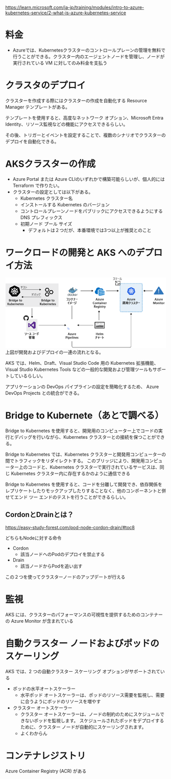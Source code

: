 https://learn.microsoft.com/ja-jp/training/modules/intro-to-azure-kubernetes-service/2-what-is-azure-kubernetes-service

# 料金
- Azureでは、Kubernetesクラスターのコントロールプレーンの管理を無料で行うことができる。クラスター内のエージェントノードを管理し、ノードが実行されている VM に対してのみ料金を支払う

# クラスタのデプロイ
クラスターを作成する際にはクラスターの作成を自動化する Resource Manager テンプレートがある。

テンプレートを使用すると、高度なネットワーク オプション、Microsoft Entra Identity、リソース監視などの機能にアクセスできるらしい。

その後、トリガーとイベントを設定することで、複数のシナリオでクラスターのデプロイを自動化できる。

# AKSクラスターの作成
- Azure Portal または Azure CLIのいずれかで構築可能らしいが、個人的には Terraform で作りたい。
- クラスターの設定としては以下がある。
  - Kubernetes クラスター名
  - インストールする Kubernetes のバージョン
  - コントロールプレーンノードをパブリックにアクセスできるようにする DNS プレフィックス
  - 初期ノード プール サイズ
    - デフォルトは２つだが、本番環境では3つ以上が推奨とのこと

# ワークロードの開発と AKS へのデプロイ方法
![alt text](image.png)
上図が開発およびデプロイの一連の流れとなる。

AKS では、Helm、Draft、Visual Studio Code 用の Kubernetes 拡張機能、Visual Studio Kubernetes Tools などの一般的な開発および管理ツールもサポートしているらしい。

アプリケーションの DevOps パイプラインの設定を簡略化するため、 Azure DevOps Projects との統合ができる。


# Bridge to Kubernete（あとで調べる）
Bridge to Kubernetes を使用すると、開発用のコンピューター上でコードの実行とデバッグを行いながら、Kubernetes クラスターとの接続を保つことができる。

Bridge to Kubernetes では、Kubernetes クラスターと開発用コンピューターの間でトラフィックをリダイレクトする。
このブリッジにより、開発用コンピューター上のコードと、Kubernetes クラスターで実行されているサービスは、同じ Kubernetes クラスター内に存在するかのように通信できる

Bridge to Kubernetes を使用すると、コードを分離して開発でき、依存関係をレプリケートしたりモックアップしたりすることなく、他のコンポーネントと併せてエンド ツー エンドのテストを行うことができるらしい。

## CordonとDrainとは？
https://easy-study-forest.com/pod-node-cordon-drain/#toc8

どちらもNodeに対する命令
- Cordon
  - 該当ノードへのPodのデプロイを禁止する
- Drain
  - 該当ノードからPodを追い出す

この２つを使ってクラスターノードのアップデートが行える

# 監視
AKS には、クラスターのパフォーマンスの可視性を提供するためのコンテナーの Azure Monitor が含まれている

# 自動クラスター ノードおよびポッドのスケーリング
AKS では、2 つの自動クラスター スケーリング オプションがサポートされている

- ポッドの水平オートスケーラー
  - 水平ポッド オートスケーラーは、ポッドのリソース需要を監視し、需要に合うようにポッドのリソースを増やす
- クラスター オートスケーラー
  -  クラスター オートスケーラーは、ノードの制約のためにスケジュールできないポッドを監視します。 スケジュールされたポッドをデプロイするために、クラスター ノードが自動的にスケーリングされます。
    - よくわからん

# コンテナレジストリ
Azure Container Registry (ACR) がある
